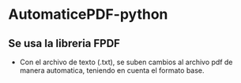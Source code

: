 # AutomaticePDF-python

## Se usa la libreria FPDF
- Con el archivo de texto (.txt), se suben cambios al archivo pdf de manera automatica, teniendo en cuenta el formato base.
